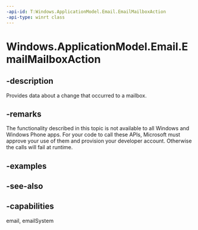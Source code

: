 ```yaml
---
-api-id: T:Windows.ApplicationModel.Email.EmailMailboxAction
-api-type: winrt class
---
```


<!-- Class syntax.
public class EmailMailboxAction : Windows.ApplicationModel.Email.IEmailMailboxAction
-->

# Windows.ApplicationModel.Email.EmailMailboxAction

## -description
Provides data about a change that occurred to a mailbox.

## -remarks
The functionality described in this topic is not available to all Windows and Windows Phone apps. For your code to call these APIs, Microsoft must approve your use of them and provision your developer account. Otherwise the calls will fail at runtime.

## -examples

## -see-also

## -capabilities
email, emailSystem
